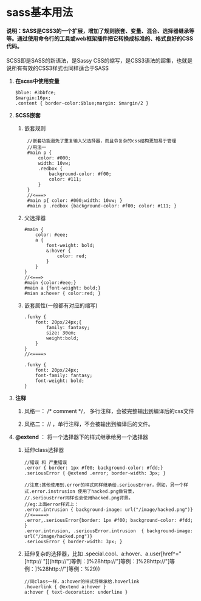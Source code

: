 # sass基本用法

#### 说明：SASS是CSS3的一个扩展，增加了规则嵌套、变量、混合、选择器继承等等。通过使用命令行的工具或web框架插件把它转换成标准的、格式良好的CSS代码。

SCSS即是SASS的新语法，是Sassy CSS的缩写，是CSS3语法的超集，也就是说所有有效的CSS3样式也同样适合于SASS

1. **在scss中使用变量**
   ```
   $blue: #3bbfce;
   $margin:16px;
   .content { border-color:$blue;margin: $margin/2 }
   ```
2. **SCSS嵌套**

   1. 嵌套规则

      ```
       //嵌套功能避免了重复输入父选择器，而且令复杂的css结构更加易于管理
       //用法一
       #main p {
           color: #000;
           width: 10vw;
           .redbox {
               background-color: #f00;
               color: #111;
           }
       }
       //<===>
       #main p{ color: #000;width: 10vw; }
       #main p .redbox {background-color: #f00; color: #111; }
      ```

   2. 父选择器

      ```
      #main {
          color: #eee;
          a {
              font-weight: bold;
              &:hover {
                  color: red;
              }
          }
      }
      //<===>
      #main {color:#eee;}
      #main a {font-weight: bold;}
      #mian a:hover { color:red; }
      ```

   3. 嵌套属性\(一般都有对应的缩写\)

      ```
      .funky { 
          font: 20px/24px;{ 
              family: fantasy;
              size: 30em;
              weight:bold;
          }
      }
      //<====>

      .funky {
          font: 20px/24px;
          font-family: fantasy;
          font-weight: bold;
      }
      ```

3. **注释**

   1. 风格一：  /\*  comment  \*/， 多行注释，会被完整输出到编译后的css文件

   2. 风格二： //    ，单行注释，不会被输出到编译后的文件。

4. **@extend** ： 将一个选择器下的样式继承给另一个选择器

   1. 延伸class选择器

      ```
      //错误 和 严重错误
      .error { border: 1px #f00; background-color: #fdd;}
      .seriousError { @extend .error; border-width: 3px; }

      //注意:其他使用到.error的样式同样继承给.seriousError，例如，另一个样式.error.instrusion 使用了hacked.png做背景，
      //.seriousError同样也会使用hacked.png背景。
      //eg:上面error样式上：
      .error.intrusion { background-image: url("/image/hacked.png")}
      //<=====>
      .error,.seriousError{border: 1px #f00; background-color: #fdd; }
      .error.intrusion, .seriousError.intrusion  { background-image: url("/image/hacked.png")}
      .seriousError { border-width: 3px; }
      ```

   2. 延伸复杂的选择器，比如 .special.cool、a:hover、a.user\[href^="[http:// "\]](http://"]等例：]%28http://"]等例：]%28http://"]等例：]%28http://"]等例：%29\)\)

      ```
      //同class一样，a:hover的样式将继承给.hoverlink
      .hoverlink { @extend a:hover }
      a:hover { text-decoration: underline }
      ```



